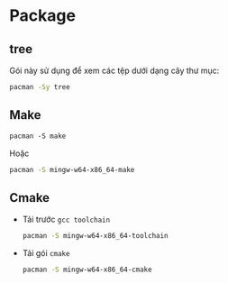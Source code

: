 # Package

## tree

Gói này sử dụng để xem các tệp dưới dạng cây thư mục:

```bash
pacman -Sy tree
```

## Make

```txt
pacman -S make
```

Hoặc

```bash
pacman -S mingw-w64-x86_64-make
```

## Cmake

- Tải trước `gcc toolchain` 
    ```bash
    pacman -S mingw-w64-x86_64-toolchain
    ```
- Tải gói `cmake`
    ```bash
    pacman -S mingw-w64-x86_64-cmake
    ```